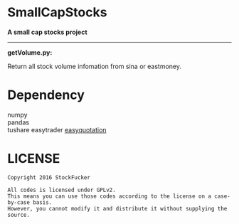 SmallCapStocks
==========
**A small cap stocks project**                 
_________________
    
**getVolume.py:**                     
         
Return all stock volume infomation from sina or eastmoney.    


Dependency
===============
numpy     
pandas        
tushare
easytrader
[easyquotation](https://github.com/shidenggui/easyquotation)



LICENSE       
============
               
    Copyright 2016 StockFucker            
    
    All codes is licensed under GPLv2.             
    This means you can use those codes according to the license on a case-by-case basis.         
    However, you cannot modify it and distribute it without supplying the source.                
